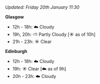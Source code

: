 *Updated: Friday 20th January 11:30*

**Glasgow**

* 12h - 18h: :cloud: Cloudy
* 19h, 20h: :partly_sunny: Partly Cloudy [:sunny: as of 10h]
* 21h - 23h: :sunny: Clear

**Edinburgh**

* 12h - 18h: :cloud: Cloudy
* 19h: :sunny: Clear [:cloud: as of 9h]
* 20h - 23h: :cloud: Cloudy
